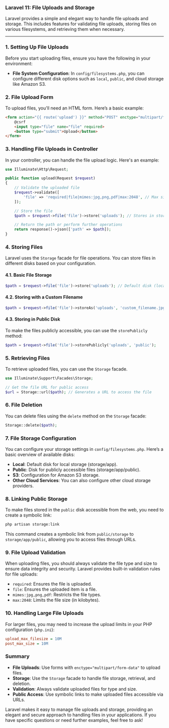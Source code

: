 ### Laravel 11: File Uploads and Storage

Laravel provides a simple and elegant way to handle file uploads and storage. This includes features for validating file uploads, storing files on various filesystems, and retrieving them when necessary.

---

### 1. **Setting Up File Uploads**

Before you start uploading files, ensure you have the following in your environment:

- **File System Configuration**: In `config/filesystems.php`, you can configure different disk options such as `local`, `public`, and cloud storage like Amazon S3.

### 2. **File Upload Form**

To upload files, you'll need an HTML form. Here’s a basic example:

```html
<form action="{{ route('upload') }}" method="POST" enctype="multipart/form-data">
    @csrf
    <input type="file" name="file" required>
    <button type="submit">Upload</button>
</form>
```

### 3. **Handling File Uploads in Controller**

In your controller, you can handle the file upload logic. Here's an example:

```php
use Illuminate\Http\Request;

public function upload(Request $request)
{
    // Validate the uploaded file
    $request->validate([
        'file' => 'required|file|mimes:jpg,png,pdf|max:2048', // Max size 2MB
    ]);

    // Store the file
    $path = $request->file('file')->store('uploads'); // Stores in storage/app/uploads

    // Return the path or perform further operations
    return response()->json(['path' => $path]);
}
```

### 4. **Storing Files**

Laravel uses the `Storage` facade for file operations. You can store files in different disks based on your configuration.

#### 4.1. **Basic File Storage**

```php
$path = $request->file('file')->store('uploads'); // Default disk (local)
```

#### 4.2. **Storing with a Custom Filename**

```php
$path = $request->file('file')->storeAs('uploads', 'custom_filename.jpg');
```

#### 4.3. **Storing in Public Disk**

To make the files publicly accessible, you can use the `storePublicly` method:

```php
$path = $request->file('file')->storePublicly('uploads', 'public');
```

### 5. **Retrieving Files**

To retrieve uploaded files, you can use the `Storage` facade.

```php
use Illuminate\Support\Facades\Storage;

// Get the file URL for public access
$url = Storage::url($path); // Generates a URL to access the file
```

### 6. **File Deletion**

You can delete files using the `delete` method on the `Storage` facade:

```php
Storage::delete($path);
```

### 7. **File Storage Configuration**

You can configure your storage settings in `config/filesystems.php`. Here’s a basic overview of available disks:

- **Local**: Default disk for local storage (storage/app).
- **Public**: Disk for publicly accessible files (storage/app/public).
- **S3**: Configuration for Amazon S3 storage.
- **Other Cloud Services**: You can also configure other cloud storage providers.

### 8. **Linking Public Storage**

To make files stored in the `public` disk accessible from the web, you need to create a symbolic link:

```bash
php artisan storage:link
```

This command creates a symbolic link from `public/storage` to `storage/app/public`, allowing you to access files through URLs.

### 9. **File Upload Validation**

When uploading files, you should always validate the file type and size to ensure data integrity and security. Laravel provides built-in validation rules for file uploads:

- `required`: Ensures the file is uploaded.
- `file`: Ensures the uploaded item is a file.
- `mimes:jpg,png,pdf`: Restricts the file types.
- `max:2048`: Limits the file size (in kilobytes).

### 10. **Handling Large File Uploads**

For larger files, you may need to increase the upload limits in your PHP configuration (`php.ini`):

```ini
upload_max_filesize = 10M
post_max_size = 10M
```

### Summary

- **File Uploads**: Use forms with `enctype="multipart/form-data"` to upload files.
- **Storage**: Use the `Storage` facade to handle file storage, retrieval, and deletion.
- **Validation**: Always validate uploaded files for type and size.
- **Public Access**: Use symbolic links to make uploaded files accessible via URLs.

Laravel makes it easy to manage file uploads and storage, providing an elegant and secure approach to handling files in your applications. If you have specific questions or need further examples, feel free to ask!